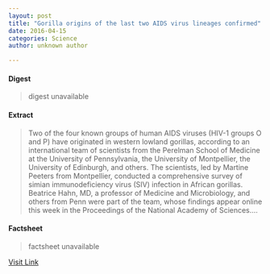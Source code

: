 ```yaml
---
layout: post
title: "Gorilla origins of the last two AIDS virus lineages confirmed"
date: 2016-04-15
categories: Science
author: unknown author

---
```



#### Digest
>digest unavailable

#### Extract
>Two of the four known groups of human AIDS viruses (HIV-1 groups O and P) have originated in western lowland gorillas, according to an international team of scientists from the Perelman School of Medicine at the University of Pennsylvania, the University of Montpellier, the University of Edinburgh, and others. The scientists, led by Martine Peeters from Montpellier, conducted a comprehensive survey of simian immunodeficiency virus (SIV) infection in African gorillas. Beatrice Hahn, MD, a professor of Medicine and Microbiology, and others from Penn were part of the team, whose findings appear online this week in the Proceedings of the National Academy of Sciences....

#### Factsheet
>factsheet unavailable

[Visit Link](http://phys.org/news344520638.html)


